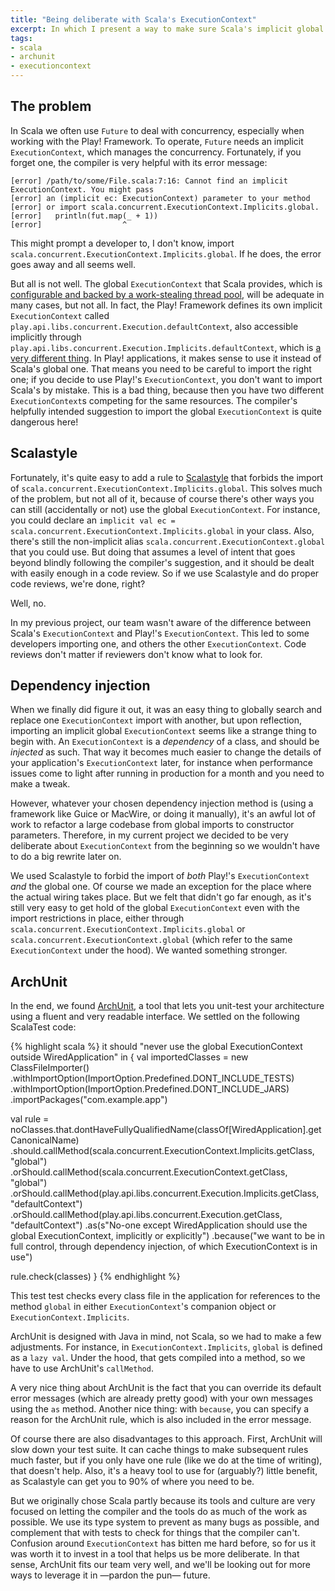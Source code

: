 ```yaml
---
title: "Being deliberate with Scala's ExecutionContext"
excerpt: In which I present a way to make sure Scala's implicit global ExecutionContext isn't used accidentally
tags:
- scala
- archunit
- executioncontext
---
```

## The problem

In Scala we often use `Future` to deal with concurrency, especially when working with the Play! Framework. To operate, `Future` needs an implicit `ExecutionContext`, which manages the concurrency. Fortunately, if you forget one, the compiler is very helpful with its error message:

    [error] /path/to/some/File.scala:7:16: Cannot find an implicit ExecutionContext. You might pass
    [error] an (implicit ec: ExecutionContext) parameter to your method
    [error] or import scala.concurrent.ExecutionContext.Implicits.global.
    [error]   println(fut.map(_ + 1))
    [error]                  ^

This might prompt a developer to, I don't know, import `scala.concurrent.ExecutionContext.Implicits.global`. If he does, the error goes away and all seems well.

But all is not well. The global `ExecutionContext` that Scala provides, which is [configurable and backed by a work-stealing thread pool](https://www.scala-lang.org/api/current/scala/concurrent/ExecutionContext$.html#global:scala.concurrent.ExecutionContextExecutor), will be adequate in many cases, but not all. In fact, the Play! Framework defines its own implicit `ExecutionContext` called `play.api.libs.concurrent.Execution.defaultContext`, also accessible implicitly through `play.api.libs.concurrent.Execution.Implicits.defaultContext`, which is [a very different thing](https://stackoverflow.com/questions/30805337/plays-execution-contexts-vs-scala-global). In Play! applications, it makes sense to use it instead of Scala's global one. That means you need to be careful to import the right one; if you decide to use Play!'s `ExecutionContext`, you don't want to import Scala's by mistake. This is a bad thing, because then you have two different `ExecutionContext`s competing for the same resources. The compiler's helpfully intended suggestion to import the global `ExecutionContext` is quite dangerous here!

## Scalastyle

Fortunately, it's quite easy to add a rule to [Scalastyle](http://www.scalastyle.org/rules-1.0.0.html#org_scalastyle_scalariform_IllegalImportsChecker) that forbids the import of `scala.concurrent.ExecutionContext.Implicits.global`. This solves much of the problem, but not all of it, because of course there's other ways you can still (accidentally or not) use the global `ExecutionContext`. For instance, you could declare an `implicit val ec = scala.concurrent.ExecutionContext.Implicits.global` in your class. Also, there's still the non-implicit alias `scala.concurrent.ExecutionContext.global` that you could use. But doing that assumes a level of intent that goes beyond blindly following the compiler's suggestion, and it should be dealt with easily enough in a code review. So if we use Scalastyle and do proper code reviews, we're done, right?

Well, no.

In my previous project, our team wasn't aware of the difference between Scala's `ExecutionContext` and Play!'s `ExecutionContext`. This led to some developers importing one, and others the other `ExecutionContext`. Code reviews don't matter if reviewers don't know what to look for.

## Dependency injection

When we finally did figure it out, it was an easy thing to globally search and replace one `ExecutionContext` import with another, but upon reflection, importing an implicit global `ExecutionContext` seems like a strange thing to begin with. An `ExecutionContext` is a _dependency_ of a class, and should be _injected_ as such. That way it becomes much easier to change the details of your application's `ExecutionContext` later, for instance when performance issues come to light after running in production for a month and you need to make a tweak.

However, whatever your chosen dependency injection method is (using a framework like Guice or MacWire, or doing it manually), it's an awful lot of work to refactor a large codebase from global imports to constructor parameters. Therefore, in my current project we decided to be very deliberate about `ExecutionContext` from the beginning so we wouldn't have to do a big rewrite later on.

We used Scalastyle to forbid the import of _both_ Play!'s `ExecutionContext` _and_ the global one. Of course we made an exception for the place where the actual wiring takes place. But we felt that didn't go far enough, as it's still very easy to get hold of the global `ExecutionContext` even with the import restrictions in place, either through `scala.concurrent.ExecutionContext.Implicits.global` or `scala.concurrent.ExecutionContext.global` (which refer to the same `ExecutionContext` under the hood). We wanted something stronger.

## ArchUnit

In the end, we found [ArchUnit](https://www.archunit.org), a tool that lets you unit-test your architecture using a fluent and very readable interface. We settled on the following ScalaTest code:

{% highlight scala %}
it should "never use the global ExecutionContext outside WiredApplication" in {
  val importedClasses = new ClassFileImporter()
      .withImportOption(ImportOption.Predefined.DONT_INCLUDE_TESTS)
      .withImportOption(ImportOption.Predefined.DONT_INCLUDE_JARS)
      .importPackages("com.example.app")

  val rule =
    noClasses.that.dontHaveFullyQualifiedName(classOf[WiredApplication].getCanonicalName)
      .should.callMethod(scala.concurrent.ExecutionContext.Implicits.getClass, "global")
      .orShould.callMethod(scala.concurrent.ExecutionContext.getClass, "global")
      .orShould.callMethod(play.api.libs.concurrent.Execution.Implicits.getClass, "defaultContext")
      .orShould.callMethod(play.api.libs.concurrent.Execution.getClass, "defaultContext")
      .as(s"No-one except WiredApplication should use the global ExecutionContext, implicitly or explicitly")
      .because("we want to be in full control, through dependency injection, of which ExecutionContext is in use")

  rule.check(classes)
}
{% endhighlight %}

This test test checks every class file in the application for references to the method `global` in either `ExecutionContext`'s companion object or `ExecutionContext.Implicits`.

ArchUnit is designed with Java in mind, not Scala, so we had to make a few adjustments. For instance, in `ExecutionContext.Implicits`, `global` is defined as a `lazy val`. Under the hood, that gets compiled into a method, so we have to use ArchUnit's `callMethod`.

A very nice thing about ArchUnit is the fact that you can override its default error messages (which are already pretty good) with your own messages using the `as` method. Another nice thing: with `because`, you can specify a reason for the ArchUnit rule, which is also included in the error message.

Of course there are also disadvantages to this approach. First, ArchUnit will slow down your test suite. It can cache things to make subsequent rules much faster, but if you only have one rule (like we do at the time of writing), that doesn't help. Also, it's a heavy tool to use for (arguably?) little benefit, as Scalastyle can get you to 90% of where you need to be.

But we originally chose Scala partly because its tools and culture are very focused on letting the compiler and the tools do as much of the work as possible. We use its type system to prevent as many bugs as possible, and complement that with tests to check for things that the compiler can't. Confusion around `ExecutionContext` has bitten me hard before, so for us it was worth it to invest in a tool that helps us be more deliberate. In that sense, ArchUnit fits our team very well, and we'll be looking out for more ways to leverage it in —pardon the pun— future.


